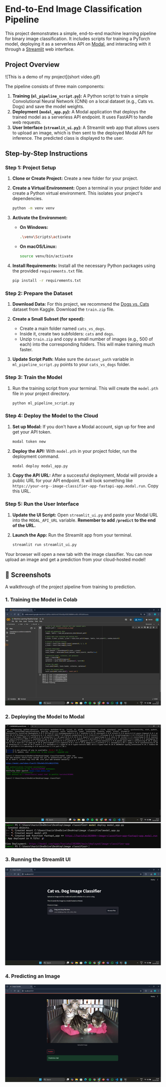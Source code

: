 # End-to-End Image Classification Pipeline

This project demonstrates a simple, end-to-end machine learning pipeline for binary image classification. It includes scripts for training a PyTorch model, deploying it as a serverless API on [Modal](https://modal.com/), and interacting with it through a [Streamlit](https://streamlit.io/) web interface.

## Project Overview
![This is a demo of my project](short video.gif)

The pipeline consists of three main components:

1.  **Training (`ml_pipeline_script.py`):** A Python script to train a simple Convolutional Neural Network (CNN) on a local dataset (e.g., Cats vs. Dogs) and save the model weights.
2.  **Deployment (`modal_app.py`):** A Modal application that deploys the trained model as a serverless API endpoint. It uses FastAPI to handle web requests.
3.  **User Interface (`streamlit_ui.py`):** A Streamlit web app that allows users to upload an image, which is then sent to the deployed Modal API for inference. The predicted class is displayed to the user.


## Step-by-Step Instructions

### Step 1: Project Setup

1.  **Clone or Create Project:** Create a new folder for your project.

2.  **Create a Virtual Environment:** Open a terminal in your project folder and create a Python virtual environment. This isolates your project's dependencies.
    ```bash
    python -m venv venv
    ```

3.  **Activate the Environment:**
    * **On Windows:**
        ```bash
        .\venv\Scripts\activate
        ```
    * **On macOS/Linux:**
        ```bash
        source venv/bin/activate
        ```

4.  **Install Requirements:** Install all the necessary Python packages using the provided `requirements.txt` file.
    ```bash
    pip install -r requirements.txt
    ```

### Step 2: Prepare the Dataset

1.  **Download Data:** For this project, we recommend the [Dogs vs. Cats](https://www.kaggle.com/c/dogs-vs-cats/data) dataset from Kaggle. Download the `train.zip` file.

2.  **Create a Small Subset (for speed):**
    * Create a main folder named `cats_vs_dogs`.
    * Inside it, create two subfolders: `cats` and `dogs`.
    * Unzip `train.zip` and copy a small number of images (e.g., 500 of each) into the corresponding folders. This will make training much faster.

3.  **Update Script Path:** Make sure the `dataset_path` variable in `ml_pipeline_script.py` points to your `cats_vs_dogs` folder.

### Step 3: Train the Model

1.  Run the training script from your terminal. This will create the `model.pth` file in your project directory.
    ```bash
    python ml_pipeline_script.py
    ```

### Step 4: Deploy the Model to the Cloud

1.  **Set up Modal:** If you don't have a Modal account, sign up for free and get your API token.
    ```bash
    modal token new
    ```

2.  **Deploy the API:** With `model.pth` in your project folder, run the deployment command.
    ```bash
    modal deploy modal_app.py
    ```

3.  **Copy the API URL:** After a successful deployment, Modal will provide a public URL for your API endpoint. It will look something like `https://your-org--image-classifier-app-fastapi-app.modal.run`. Copy this URL.

### Step 5: Run the User Interface

1.  **Update the UI Script:** Open `streamlit_ui.py` and paste your Modal URL into the `MODAL_API_URL` variable. **Remember to add `/predict` to the end of the URL.**

2.  **Launch the App:** Run the Streamlit app from your terminal.
    ```bash
    streamlit run streamlit_ui.py
    ```

Your browser will open a new tab with the image classifier. You can now upload an image and get a prediction from your cloud-hosted model!


## 📸 Screenshots

A walkthrough of the project pipeline from training to prediction.

### 1. Training the Model in Colab
![Training the model in Google Colab](screenshots/Screenshot%20(197).png)

### 2. Deploying the Model to Modal
![Deploying the model to the cloud using Modal](screenshots/Screenshot%20(185).png)
![Screenshot](screenshots/Screenshot%202025-08-01%20234636.png)

### 3. Running the Streamlit UI
![Launching the Streamlit user interface](screenshots/Screenshot%20(191).png)

### 4. Predicting an Image
![Uploading a cat image and receiving a successful prediction](screenshots/Screenshot%20(196).png)




